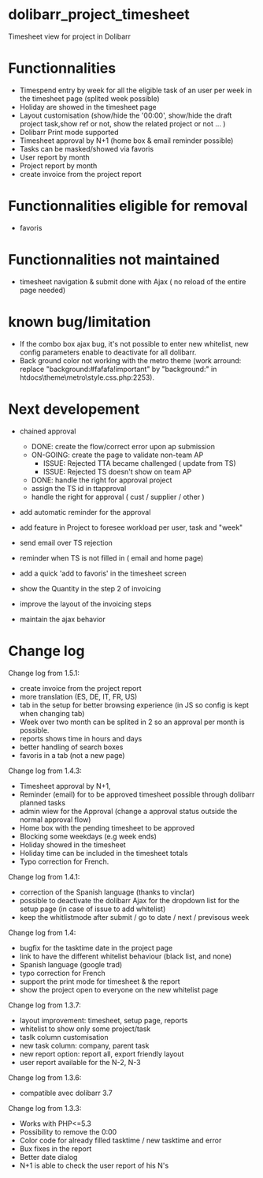 # dolibarr_project_timesheet
Timesheet view for project in Dolibarr


# Functionnalities
 - Timespend entry by week for all the eligible task of an user per week in the timesheet page (splited week possible)
 - Holiday are showed in the timesheet page
 - Layout customisation (show/hide the '00:00', show/hide the draft project task,show ref or not, show the related project or not ... )
 - Dolibarr Print mode supported 
 - Timesheet approval by N+1 (home box & email reminder possible)
 - Tasks can be masked/showed via favoris
 - User report by month
 - Project report by month
 - create invoice from the project report

 
# Functionnalities eligible for removal
- favoris 

# Functionnalities not maintained
 - timesheet navigation & submit done with Ajax ( no reload of the entire page needed)

# known bug/limitation
- If the combo box ajax bug, it's not possible to enter new whitelist, new config parameters enable to deactivate for all dolibarr.
- Back ground color not working with the metro theme (work arround: replace "background:#fafafa!important" by "background:" in htdocs\theme\metro\style.css.php:2253).

# Next developement

- chained approval
    - DONE: create the flow/correct error upon ap submission
    - ON-GOING: create the page to validate non-team AP
        - ISSUE: Rejected TTA became challenged ( update from TS)
        - ISSUE: Rejected TS doesn't show on team AP
    - DONE: handle the right for approval project
    - assign the TS id in ttapproval
    - handle the right for approval ( cust /  supplier / other )  


- add automatic reminder for the approval
- add feature in Project to foresee workload per user, task and "week"
- send email over TS rejection
- reminder when TS is not filled in ( email and home page)
- add a quick 'add to favoris' in the timesheet screen
- show the Quantity in the step 2 of invoicing
- improve the layout of the invoicing steps
- maintain the ajax behavior

# Change log

Change log from 1.5.1:

- create invoice from the project report
- more translation (ES, DE, IT, FR, US)
- tab in the setup for better browsing experience (in JS so config is kept when changing tab)
- Week over two month can be splited in 2 so an approval per month is possible.
- reports shows time in hours and days
- better handling of search boxes
- favoris in a tab (not a new page)

Change log from 1.4.3:

 - Timesheet approval by N+1, 
 - Reminder (email) for to be approved timesheet possible through dolibarr planned tasks 
 - admin wiew for the Approval (change a approval status outside the normal approval flow)
 - Home box with the pending timesheet to be approved
 - Blocking some weekdays (e.g week ends)
 - Holiday showed in the timesheet
 - Holiday time can be included in the timesheet totals
 - Typo correction for French.
 
Change log from 1.4.1: 

 - correction of the Spanish language (thanks to vinclar)
 - possible to deactivate the dolibarr Ajax for the dropdown list for the setup page (in case of issue to add whitelist) 
 - keep the whitlistmode after submit / go to date / next / previsous week


Change log from 1.4: 

- bugfix for the tasktime date in the project page
- link to have the different whitelist behaviour (black list, and none)
- Spanish language (google trad)
- typo correction for French
- support the print mode for timesheet & the report
- show the project open to everyone on the new whitelist page

Change log from 1.3.7:

- layout improvement: timesheet, setup page, reports
- whitelist to show only some project/task
- taslk column customisation 
- new task column: company, parent task
- new report option: report all, export friendly layout
- user report available for the N-2, N-3 

Change log from 1.3.6:

- compatible avec dolibarr 3.7


Change log from 1.3.3:

- Works with PHP<=5.3
- Possibility to remove the 0:00
- Color code for already filled tasktime / new tasktime and error
- Bux fixes in the report
- Better date dialog
- N+1 is able to check the user report of his N's
